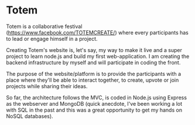 # Totem

Totem is a collaborative festival (https://www.facebook.com/TOTEMCREATE/) where every participants has to lead or engage himself in a project.

Creating Totem's website is, let's say, my way to make it live and a super project to learn node.js and build my first web-application.
I am creating the backend infrastructure by myself and will participate in coding the front.

The purpose of the website/platform is to provide the participants with a place where they'll be able to interact together, to create, upvote or join projects while sharing their ideas.

So far, the architecture follows the MVC, is coded in Node.js using Express as the webserver and MongoDB (quick anecdote, I've been working a lot with SQL in the past and this was a great opportunity to get my hands on NoSQL databases).

